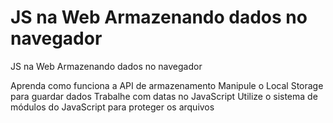 # JS na Web Armazenando dados no navegador
 JS na Web Armazenando dados no navegador
 
 Aprenda como funciona a API de armazenamento
Manipule o Local Storage para guardar dados
Trabalhe com datas no JavaScript
Utilize o sistema de módulos do JavaScript para proteger os arquivos
